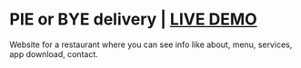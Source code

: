 # PIE or BYE delivery | [LIVE DEMO](https://rusdiana97.github.io/restaurant-website.github.io/)
Website for a restaurant where you can see info like about, menu, services, app download, contact.
